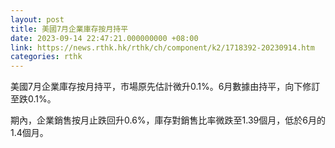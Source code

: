 ```yaml
---
layout: post
title: 美國7月企業庫存按月持平
date: 2023-09-14 22:47:21.000000000 +08:00
link: https://news.rthk.hk/rthk/ch/component/k2/1718392-20230914.htm
categories: rthk
---
```


美國7月企業庫存按月持平，市場原先估計微升0.1%。6月數據由持平，向下修訂至跌0.1%。

期內，企業銷售按月止跌回升0.6%，庫存對銷售比率微跌至1.39個月，低於6月的1.4個月。
